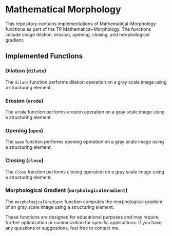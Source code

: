 # Mathematical Morphology 

This repository contains implementations of Mathematical-Morphology  functions as part of the TP Mathematical-Morphology. The functions include image dilation, erosion, opening, closing, and morphological gradient.

## Implemented Functions

### Dilation (`dilate`)

The `dilate` function performs dilation operation on a gray scale image using a structuring element.

### Erosion (`erode`)

The `erode` function performs erosion operation on a gray scale image using a structuring element.

### Opening (`open`)

The `open` function performs opening operation on a gray scale image using a structuring element.

### Closing (`close`)

The `close` function performs closing operation on a gray scale image using a structuring element.

### Morphological Gradient (`morphologicalGradient`)

The `morphologicalGradient` function computes the morphological gradient of an gray scale image using a structuring element.

These functions are designed for educational purposes and may require further optimization or customization for specific applications. If you have any questions or suggestions, feel free to contact me.
